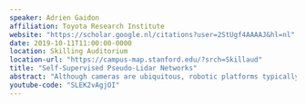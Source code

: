 ```yaml
---
speaker: Adrien Gaidon
affiliation: Toyota Research Institute
website: "https://scholar.google.nl/citations?user=2StUgf4AAAAJ&hl=nl"
date: 2019-10-11T11:00:00-0000
location: Skilling Auditorium
location-url: "https://campus-map.stanford.edu/?srch=Skillaud"
title: "Self-Supervised Pseudo-Lidar Networks"
abstract: "Although cameras are ubiquitous, robotic platforms typically rely on active sensors like LiDAR for direct 3D perception, especially in safety critical contexts like Automated Driving. Nonetheless, recent progress in combining deep learning and geometry suggests that cameras may become a competitive source of reliable 3D information. In this talk, we will present our latest developments in self-supervised monocular depth and pose estimation for urban environments. Particularly, we show that with the proper network architecture, large-scale training, and computational power it is possible to outperform fully supervised methods while still operating on the much more challenging self-supervised setting, where the only source of input information are video sequences. Furthermore, we discuss how other sources of information (i.e. camera velocity, sparse LiDAR data, and semantic predictions) can be leveraged at training time to further improve pseudo-lidar accuracy and overcome some of the inherent limitations of self-supervised learning."
youtube-code: "SLEK2vAgjOI"
---
```

